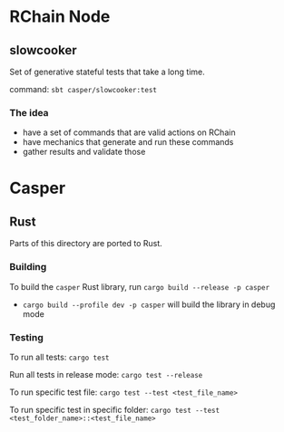# RChain Node

## slowcooker

Set of generative stateful tests that take a long time.

command:
`sbt casper/slowcooker:test`

### The idea

- have a set of commands that are valid actions on RChain
- have mechanics that generate and run these commands
- gather results and validate those

# Casper

## Rust

Parts of this directory are ported to Rust.

### Building

To build the `casper` Rust library, run `cargo build --release -p casper`
  - `cargo build --profile dev -p casper` will build the library in debug mode

### Testing

To run all tests: `cargo test`

Run all tests in release mode: `cargo test --release`

To run specific test file: `cargo test --test <test_file_name>`

To run specific test in specific folder: `cargo test --test <test_folder_name>::<test_file_name>`